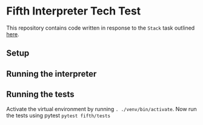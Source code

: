 # Fifth Interpreter Tech Test

This repository contains code written in response to the `Stack` task outlined [here](https://github.com/turner-townsend/backend-assessment#stack).

## Setup

## Running the interpreter

## Running the tests

Activate the virtual environment by running `. ./venv/bin/activate`.
Now run the tests using pytest `pytest fifth/tests`
